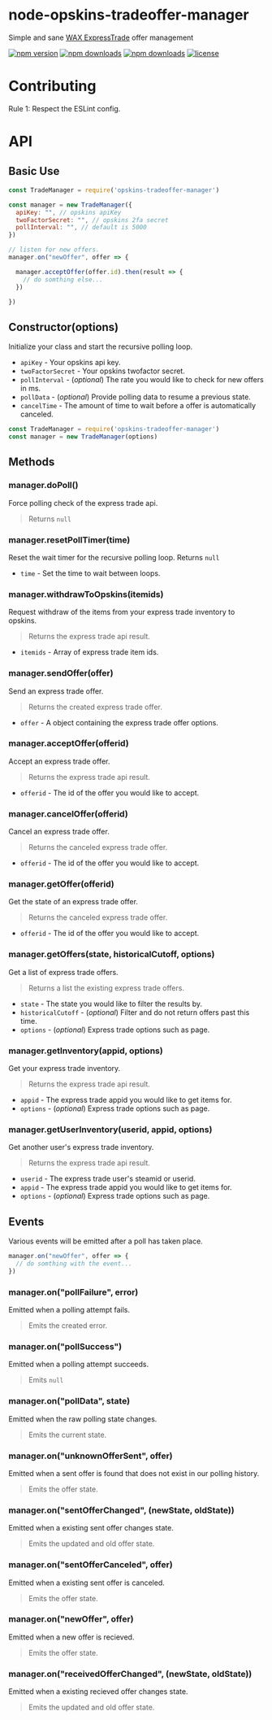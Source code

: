# node-opskins-tradeoffer-manager
Simple and sane [WAX ExpressTrade](https://trade.opskins.com) offer management

[![npm version](https://img.shields.io/npm/v/opskins-tradeoffer-manager.svg)](https://npmjs.com/package/opskins-tradeoffer-manager)
[![npm downloads](https://img.shields.io/npm/dm/opskins-tradeoffer-manager.svg)](http://npm-stat.com/charts.html?package=opskins-tradeoffer-manager)
[![npm downloads](https://img.shields.io/npm/dt/opskins-tradeoffer-manager.svg)](http://npm-stat.com/charts.html?package=opskins-tradeoffer-manager)
[![license](https://img.shields.io/npm/l/opskins-tradeoffer-manager.svg)](https://github.com/waylaidwanderer/opskins-tradeoffer-manager/blob/master/LICENSE)

# Contributing

Rule 1: Respect the ESLint config.

# API 

## Basic Use
```js
const TradeManager = require('opskins-tradeoffer-manager')

const manager = new TradeManager({
  apiKey: "", // opskins apiKey
  twoFactorSecret: "", // opskins 2fa secret
  pollInterval: "", // default is 5000
})

// listen for new offers.
manager.on("newOffer", offer => {

  manager.acceptOffer(offer.id).then(result => {
    // do somthing else...
  })

})
```

## Constructor(options)
Initialize your class and start the recursive polling loop.

* `apiKey` - Your opskins api key.
* `twoFactorSecret` - Your opskins twofactor secret.
* `pollInterval` - (*optional*) The rate you would like to check for new offers in ms.
* `pollData` - (*optional*) Provide polling data to resume a previous state.
* `cancelTime` - The amount of time to wait before a offer is automatically canceled.

```js
const TradeManager = require('opskins-tradeoffer-manager')
const manager = new TradeManager(options)
```

## Methods

### manager.doPoll()
Force polling check of the express trade api.
> Returns `null`

### manager.resetPollTimer(time)
Reset the wait timer for the recursive polling loop.
Returns `null`

* `time` - Set the time to wait between loops.

### manager.withdrawToOpskins(itemids)
Request withdraw of the items from your express trade inventory to opskins.
> Returns the express trade api result.

* `itemids` - Array of express trade item ids.

### manager.sendOffer(offer)
Send an express trade offer.
> Returns the created express trade offer.

* `offer` - A object containing the express trade offer options.

### manager.acceptOffer(offerid)
Accept an express trade offer.
> Returns the express trade api result.

* `offerid` - The id of the offer you would like to accept.

### manager.cancelOffer(offerid)
Cancel an express trade offer.
> Returns the canceled express trade offer.

* `offerid` - The id of the offer you would like to accept.

### manager.getOffer(offerid)
Get the state of an express trade offer.
> Returns the canceled express trade offer.

* `offerid` - The id of the offer you would like to accept.

### manager.getOffers(state, historicalCutoff, options)
Get a list of express trade offers.
> Returns a list the existing express trade offers.

* `state` - The state you would like to filter the results by.
* `historicalCutoff` - (*optional*) Filter and do not return offers past this time.
* `options` - (*optional*) Express trade options such as page.

### manager.getInventory(appid, options)
Get your express trade inventory.
> Returns the express trade api result.

* `appid` - The express trade appid you would like to get items for.
* `options` - (*optional*) Express trade options such as page.

### manager.getUserInventory(userid, appid, options)
Get another user's express trade inventory.
> Returns the express trade api result.

* `userid` - The express trade user's steamid or userid.
* `appid` - The express trade appid you would like to get items for.
* `options` - (*optional*) Express trade options such as page.

## Events
Various events will be emitted after a poll has taken place.

```js
manager.on("newOffer", offer => {
  // do somthing with the event...
})
```

### manager.on("pollFailure", error)
Emitted when a polling attempt fails.
> Emits the created error.

### manager.on("pollSuccess")
Emitted when a polling attempt succeeds.
> Emits `null`

### manager.on("pollData", state)
Emitted when the raw polling state changes.
> Emits the current state.

### manager.on("unknownOfferSent", offer)
Emitted when a sent offer is found that does not exist in our polling history.
> Emits the offer state.

### manager.on("sentOfferChanged", (newState, oldState))
Emitted when a existing sent offer changes state.
> Emits the updated and old offer state.

### manager.on("sentOfferCanceled", offer)
Emitted when a existing sent offer is canceled.
> Emits the offer state.

### manager.on("newOffer", offer)
Emitted when a new offer is recieved.
> Emits the offer state.

### manager.on("receivedOfferChanged", (newState, oldState))
Emitted when a existing recieved offer changes state.
> Emits the updated and old offer state.
